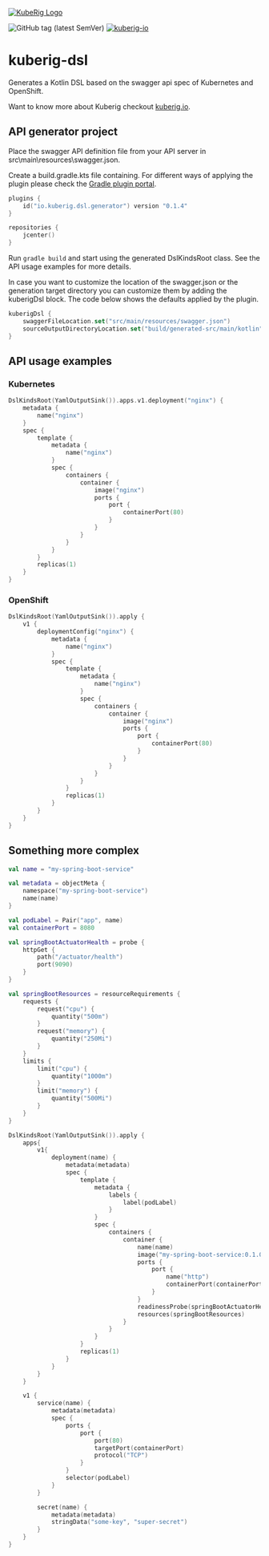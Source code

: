 [![KubeRig Logo](https://kuberig.io/img/logo/website_logo_transparent_background.png)](https://kuberig.io)

![GitHub tag (latest SemVer)](https://img.shields.io/github/tag/kuberig-io/kuberig-dsl.svg?label=latest%20release)
[![kuberig-io](https://circleci.com/gh/kuberig-io/kuberig-dsl.svg?style=svg)](https://app.circleci.com/pipelines/github/kuberig-io/kuberig-dsl)

# kuberig-dsl

Generates a Kotlin DSL based on the swagger api spec of Kubernetes and OpenShift.

Want to know more about Kuberig checkout [kuberig.io](https://kuberig.io). 

## API generator project
Place the swagger API definition file from your API server in src\main\resources\swagger.json.

Create a build.gradle.kts file containing. For different ways of applying the plugin please check the 
[Gradle plugin portal](https://plugins.gradle.org/plugin/io.kuberig.dsl.generator).

```kotlin
plugins {
    id("io.kuberig.dsl.generator") version "0.1.4"
}

repositories {
    jcenter()
}
```

Run `gradle build` and start using the generated DslKindsRoot class. See the API usage examples for more details.

In case you want to customize the location of the swagger.json or the generation target directory
you can customize them by adding the kuberigDsl block. The code below shows the defaults applied by the plugin.

```kotlin
kuberigDsl {
    swaggerFileLocation.set("src/main/resources/swagger.json")
    sourceOutputDirectoryLocation.set("build/generated-src/main/kotlin")
}
```

## API usage examples

### Kubernetes

```kotlin
DslKindsRoot(YamlOutputSink()).apps.v1.deployment("nginx") {
    metadata {
        name("nginx")
    }
    spec {
        template {
            metadata {
                name("nginx")
            }
            spec {
                containers {
                    container {
                        image("nginx")
                        ports {
                            port {
                                containerPort(80)
                            }
                        }
                    }
                }
            }
        }
        replicas(1)
    }
}
```

### OpenShift

```kotlin
DslKindsRoot(YamlOutputSink()).apply {
    v1 {
        deploymentConfig("nginx") {
            metadata {
                name("nginx")
            }
            spec {
                template {
                    metadata {
                        name("nginx")
                    }
                    spec {
                        containers {
                            container {
                                image("nginx")
                                ports {
                                    port {
                                        containerPort(80)
                                    }
                                }
                            }
                        }
                    }
                }
                replicas(1)
            }
        }
    }
}
```

## Something more complex

```kotlin
val name = "my-spring-boot-service"

val metadata = objectMeta {
    namespace("my-spring-boot-service")
    name(name)
}

val podLabel = Pair("app", name)
val containerPort = 8080

val springBootActuatorHealth = probe {
    httpGet {
        path("/actuator/health")
        port(9090)
    }
}

val springBootResources = resourceRequirements {
    requests {
        request("cpu") {
            quantity("500m")
        }
        request("memory") {
            quantity("250Mi")
        }
    }
    limits {
        limit("cpu") {
            quantity("1000m")
        }
        limit("memory") {
            quantity("500Mi")
        }
    }
}

DslKindsRoot(YamlOutputSink()).apply {
    apps{
        v1{
            deployment(name) {
                metadata(metadata)
                spec {
                    template {
                        metadata {
                            labels {
                                label(podLabel)
                            }
                        }
                        spec {
                            containers {
                                container {
                                    name(name)
                                    image("my-spring-boot-service:0.1.0")
                                    ports {
                                        port {
                                            name("http")
                                            containerPort(containerPort)
                                        }
                                    }
                                    readinessProbe(springBootActuatorHealth)
                                    resources(springBootResources)
                                }
                            }
                        }
                    }
                    replicas(1)
                }
            }
        }
    }

    v1 {
        service(name) {
            metadata(metadata)
            spec {
                ports {
                    port {
                        port(80)
                        targetPort(containerPort)
                        protocol("TCP")
                    }
                }
                selector(podLabel)
            }
        }

        secret(name) {
            metadata(metadata)
            stringData("some-key", "super-secret")
        }
    }
}
```
